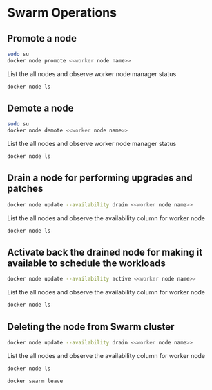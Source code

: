 
# Swarm Operations

## Promote a node

```bash
sudo su
docker node promote <<worker node name>>
```

List the all nodes and observe worker node manager status 

```bash
docker node ls
```

## Demote a node

```bash
sudo su
docker node demote <<worker node name>>
```

List the all nodes and observe worker node manager status 

```bash
docker node ls
```

## Drain a node for performing upgrades and patches

```bash
docker node update --availability drain <<worker node name>>
```

List the all nodes and observe the availability column for worker node

```bash
docker node ls
```


## Activate back the drained node for making it available to schedule the workloads

```bash
docker node update --availability active <<worker node name>>
```

List the all nodes and observe the availability column for worker node

```bash
docker node ls
```

## Deleting the node from Swarm cluster

```bash
docker node update --availability drain <<worker node name>>
```

List the all nodes and observe the availability column for worker node

```bash
docker node ls
```

```bash
docker swarm leave
```